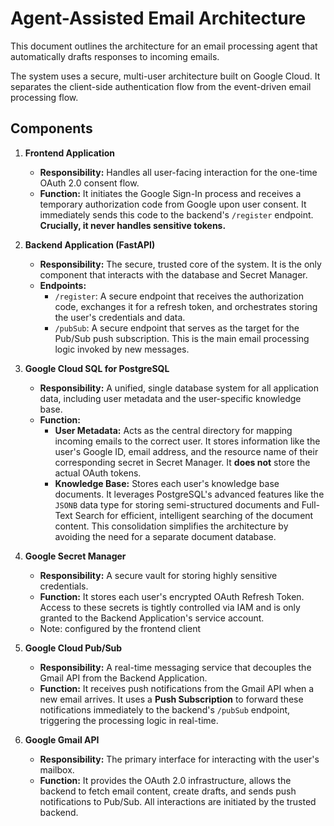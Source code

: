 # Agent-Assisted Email Architecture

This document outlines the architecture for an email processing agent that automatically drafts responses to incoming emails.

The system uses a secure, multi-user architecture built on Google Cloud. It separates the client-side authentication flow from the event-driven email processing flow.

## Components

1.  **Frontend Application**
    *   **Responsibility:** Handles all user-facing interaction for the one-time OAuth 2.0 consent flow.
    *   **Function:** It initiates the Google Sign-In process and receives a temporary authorization code from Google upon user consent. It immediately sends this code to the backend's `/register` endpoint. **Crucially, it never handles sensitive tokens.**

2.  **Backend Application (FastAPI)**
    *   **Responsibility:** The secure, trusted core of the system. It is the only component that interacts with the database and Secret Manager.
    *   **Endpoints:**
        *   `/register`: A secure endpoint that receives the authorization code, exchanges it for a refresh token, and orchestrates storing the user's credentials and data.
        *   `/pubSub`: A secure endpoint that serves as the target for the Pub/Sub push subscription. This is the main email processing logic invoked by new messages.

3.  **Google Cloud SQL for PostgreSQL**
    *   **Responsibility:** A unified, single database system for all application data, including user metadata and the user-specific knowledge base.
    *   **Function:**
        *   **User Metadata:** Acts as the central directory for mapping incoming emails to the correct user. It stores information like the user's Google ID, email address, and the resource name of their corresponding secret in Secret Manager. It **does not** store the actual OAuth tokens.
        *   **Knowledge Base:** Stores each user's knowledge base documents. It leverages PostgreSQL's advanced features like the `JSONB` data type for storing semi-structured documents and Full-Text Search for efficient, intelligent searching of the document content. This consolidation simplifies the architecture by avoiding the need for a separate document database.

4.  **Google Secret Manager**
    *   **Responsibility:** A secure vault for storing highly sensitive credentials.
    *   **Function:** It stores each user's encrypted OAuth Refresh Token. Access to these secrets is tightly controlled via IAM and is only granted to the Backend Application's service account.
    - Note: configured by the frontend client

5.  **Google Cloud Pub/Sub**
    *   **Responsibility:** A real-time messaging service that decouples the Gmail API from the Backend Application.
    *   **Function:** It receives push notifications from the Gmail API when a new email arrives. It uses a **Push Subscription** to forward these notifications immediately to the backend's `/pubSub` endpoint, triggering the processing logic in real-time.

6.  **Google Gmail API**
    *   **Responsibility:** The primary interface for interacting with the user's mailbox.
    *   **Function:** It provides the OAuth 2.0 infrastructure, allows the backend to fetch email content, create drafts, and sends push notifications to Pub/Sub. All interactions are initiated by the trusted backend.